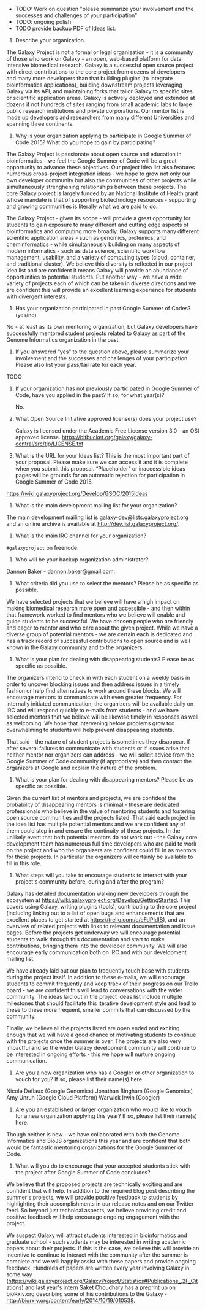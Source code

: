 * TODO: Work on question "please summarize your involvement and the successes and challenges of your participation"
* TODO: ongoing polish
* TODO provide backup PDF of Ideas list.

1. Describe your organization.

  The Galaxy Project is not a formal or legal organization - it is a community
  of those who work on Galaxy - an open, web-based platform for data intensive
  biomedical research. Galaxy is a successful open source project with direct
  contributions to the core project from dozens of developers - and many more
  developers than that building plugins (to integrate bioinformatics
  applications), building downstream projects leveraging Galaxy via its API,
  and maintaining forks that tailor Galaxy to specific sites or scientific
  application areas. Galaxy is actively deployed and extended at dozens if not
  hundreds of sites ranging from small academic labs to large public research
  institutions and private corporations. Our mentor list is made up developers
  and researchers from many different Universities and spanning three
  continents.

1. Why is your organization applying to participate in Google Summer of Code
   2015? What do you hope to gain by participating?

  The Galaxy Project is passionate about open source and education in
  bioinformatics - we feel the Google Summer of Code will be a great
  opportunity to advance these objectives. Our project idea list also
  features numerous cross-project integration ideas - we hope to grow
  not only our own developer community but also the communities of
  other projects while simultaneously strenghening relationships
  between these projects. The core Galaxy project is largely funded by
  an National Institute of Health grant whose mandate is that of
  supporting biotechnology resources - supporting and growing
  communities is literally what we are paid to do.

  The Galaxy Project - given its scope - will provide a great opportunity for
  students to gain exposure to many different and cutting edge aspects of
  bioinformatics and computing more broadly. Galaxy supports many different
  scientific application areas - such as genomics, protemics, and
  cheminformatics - while simultaneously building on many aspects of modern
  informatics - such as data science, scientific workflow management,
  usability, and a variety of computing types (cloud, container, and
  traditional cluster). We believe this diversity is reflected in our project
  idea list and are confident it means Galaxy will provide an abundance of
  opportunities to potential students. Put another way - we have a wide
  variety of projects each of which can be taken in diverse directions and we
  are confident this will provide an excellent learning experience for
  students with divergent interests.


1. Has your organization participated in past Google Summer of Codes? (yes/no)

  No - at least as its own mentoring organization, but Galaxy developers have
  successfully mentored student projects related to Galaxy as part of the
  Genome Informatics organization in the past.

1. If you answered “yes” to the question above, please summarize your
   involvement and the successes and challenges of your participation. Please
   also list your pass/fail rate for each year.

  TODO

1. If your organization has not previously participated in Google Summer of
   Code, have you applied in the past? If so, for what year(s)?

   No.

1. What Open Source Initiative approved license(s) does your project use?

   Galaxy is licensed under the Academic Free License version 3.0 - an OSI
   approved license.
   https://bitbucket.org/galaxy/galaxy-central/src/tip/LICENSE.txt

1. What is the URL for your Ideas list? This is the most important part of your
   proposal. Please make sure we can access it and it is complete when you
   submit this proposal. “Placeholder” or inaccessible ideas pages will be
   grounds for an automatic rejection for participation in Google Summer of
   Code 2015.

  https://wiki.galaxyproject.org/Develop/GSOC/2015Ideas

1. What is the main development mailing list for your organization?

  The main development mailing list is galaxy-dev@lists.galaxyproject.org and
  an online archive is available at http://dev.list.galaxyproject.org/.

1. What is the main IRC channel for your organization?

  `#galaxyproject` on freenode.

1. Who will be your backup organization administrator?

  Dannon Baker - dannon.baker@gmail.com.

1. What criteria did you use to select the mentors? Please be as specific as
   possible.

  We have selected projects that we believe will have a high impact on making
  biomedical research more open and accessible - and then within that framework
  worked to find mentors who we believe will enable and guide students to be
  successful. We have chosen people who are friendly and eager to mentor and
  who care about the given project. While we have a diverse group of potential
  mentors - we are certain each is dedicated and has a track record of
  successful contributions to open source and is well known in the Galaxy
  community and to the organizers.

1. What is your plan for dealing with disappearing students? Please be as
   specific as possible.

  The organizers intend to check in with each student on a weekly basis in
  order to uncover blocking issues and then address issues in a timely fashion
  or help find alternatives to work around these blocks. We will encourage
  mentors to communicate with even greater frequency. For internally initiated
  communication, the organizers will be available daily on IRC and will respond
  quickly to e-mails from students - and we have selected mentors that we
  believe will be likewise timely in responses as well as welcoming. We hope
  that intervening before problems grow too overwhelming to students will help
  prevent disappearing students.

  That said - the nature of student projects is sometimes they disappear. If
  after several failures to communicate with students or if issues arise that
  neither mentor nor organizers can address - we will solicit advice from the
  Google Summer of Code community (if appropriate) and then contact the
  organizers at Google and explain the nature of the problem.

1. What is your plan for dealing with disappearing mentors? Please be as
   specific as possible.

  Given the current list of mentors and projects, we are confident the
  probability of disappearing mentors is minimal - these are dedicated
  professionals who believe in the value of mentoring students and fostering
  open source communities and the projects listed. That said each project in
  the idea list has multiple potential mentors and we are confident any of them
  could step in and ensure the continuity of these projects. In the unlikely
  event that both potential mentors do not work out - the Galaxy core
  development team has numerous full time developers who are paid to work on
  the project and who the organizers are confident could fill in as mentors for
  these projects. In particular the organizers will certainly be available to
  fill in this role.

1. What steps will you take to encourage students to interact with your
   project's community before, during and after the program?

  Galaxy has detailed documentation walking new developers through the
  ecosystem at https://wiki.galaxyproject.org/Develop/GettingStarted. This
  covers using Galaxy, writing plugins (tools), contributing to the core
  project (including linking out to a list of open bugs and enhancements that
  are excellent places to get started at https://trello.com/c/eFdPIdIB), and an
  overview of related projects with links to relevant documentation and issue
  pages. Before the projects get underway we will encourage potential students
  to walk through this documentation and start to make contributions, bringing
  them into the developer community. We will also encourage early communication
  both on IRC and with our development mailing list.

  We have already laid out our plan to frequently touch base with
  students during the project itself. In addition to these e-mails, we
  will encourage students to commit frequently and keep track of their
  progress on our Trello board - we are confident this will lead to
  conversations with the wider community. The ideas laid out in the
  project ideas list include multiple milestones that should
  facilitate this iterative development style and lead to these to
  these more frequent, smaller commits that can discussed by the
  community.

  Finally, we believe all the projects listed are open ended and
  exciting enough that we will have a good chance of motivating
  students to continue with the projects once the summer is over. The
  projects are also very impactful and so the wider Galaxy development
  community will continue to be interested in ongoing efforts - this
  we hope will nurture ongoing communication.

1. Are you a new organization who has a Googler or other organization to vouch
   for you? If so, please list their name(s) here.

  Nicole Deflaux (Google Genomics)
  Jonathan Bingham (Google Genomics)
  Amy Unruh (Google Cloud Platform)
  Warwick Irwin (Googler)

1. Are you an established or larger organization who would like to vouch for a
   new organization applying this year? If so, please list their name(s) here.

  Though neither is new - we have collaborated with both the Genome Informatics
  and BioJS organizations this year and are confident that both would be
  fantastic mentoring organizations for the Google Summer of Code.

1. What will you do to encourage that your accepted students stick with the
   project after Google Summer of Code concludes?

  We believe that the proposed projects are technically exciting and are
  confident that will help. In addition to the required blog post describing
  the summer's projects, we will provide positive feedback to students by
  highlighting their accomplishments in our release notes and on our Twitter
  feed. So beyond just technical aspects, we believe providing credit and
  positive feedback will help encourage ongoing engagement with the project.

  We suspect Galaxy will attract students interested in bioinformatics
  and graduate school - such students may be interested in writing
  academic papers about their projects. If this is the case, we
  believe this will provide an incentive to continue to interact with
  the community after the summer is complete and we will happily
  assist with these papers and provide ongoing feedback. Hundreds of
  papers are written every year involving Galaxy in some way
  (https://wiki.galaxyproject.org/GalaxyProject/Statistics#Publications_.2F_Citations)
  and last year's intern Saket Choudhary has a preprint up on
  bioRxiv.org describing some of his contributions to the Galaxy -
  http://biorxiv.org/content/early/2014/10/19/010538.
